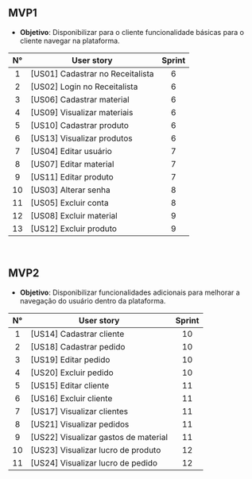 ## MVP1

 - **Objetivo**: Disponibilizar para o cliente funcionalidade básicas para o cliente navegar na plataforma.

N° | User story | Sprint |
:-----:|---------|:----------------------:|
1| [US01] Cadastrar no Receitalista | 6 |
2| [US02] Login no Receitalista | 6 |
3| [US06] Cadastrar material | 6 |
4| [US09] Visualizar materiais | 6 |
5| [US10] Cadastrar produto | 6 |
6| [US13] Visualizar produtos | 6 |
7| [US04] Editar usuário | 7 |
8| [US07] Editar material | 7 |
9| [US11] Editar produto | 7 |
10| [US03] Alterar senha | 8 |
11| [US05] Excluir conta | 8 |
12| [US08] Excluir material | 9 |
13| [US12] Excluir produto | 9 |

<br>

## MVP2

  - **Objetivo**: Disponibilizar funcionalidades adicionais para melhorar a navegação do usuário dentro da plataforma.

N° | User story | Sprint |
:-----:|---------|:----------------------:|
1| [US14] Cadastrar cliente | 10 |
2| [US18] Cadastrar pedido | 10 |
3| [US19] Editar pedido | 10 |
4| [US20] Excluir pedido | 10 |
5| [US15] Editar cliente | 11 |
6| [US16] Excluir cliente | 11 |
7| [US17] Visualizar clientes | 11 |
8| [US21] Visualizar pedidos | 11 |
9| [US22] Visualizar gastos de material | 11 |
10| [US23] Visualizar lucro de produto | 12 |
11| [US24] Visualizar lucro de pedido | 12 |
